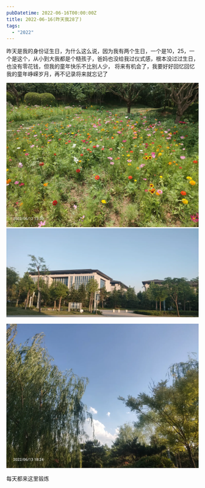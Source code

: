 ```yaml
---
pubDatetime: 2022-06-16T00:00:00Z
title: 2022-06-16(昨天我28了)
tags:
  - "2022"
---
```


昨天是我的身份证生日，为什么这么说，因为我有两个生日，一个是10，25，一个是这个，从小到大我都是个糙孩子，爸妈也没给我过仪式感，根本没过过生日，也没有零花钱，但我的童年快乐不比别人少，
将来有机会了，我要好好回忆回忆我的童年峥嵘岁月，再不记录将来就忘记了

![](../../img/6904315-b541831c41f75fd7.jpg)
![](../../img/6904315-10f6dcaf11577cc2.jpg)

![](../../img/6904315-aeffdf8687e17c87.jpg)


每天都来这里锻炼

